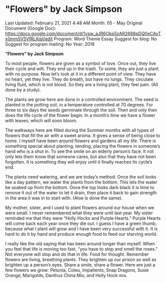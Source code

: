 # "Flowers" by Jack Simpson

Last Updated: February 21, 2021 4:48 AM
Month: 05 - May
Original Document (Google Doc): https://docs.google.com/document/d/1vsw_aJR6Okp5zAR2688pDQ0eCAvTx0mm5V5VfRLKqjI/edit
Program: Word Theme Essay
Suggest for blog: No
Suggest for program mailing: No
Year: 2018

**“Flowers” by Jack Simpson**

To most people, flowers are given as a symbol of love. Once out, they live their cycle and wilt. They end up in the trash. To some, they are just a plant with no purpose. Now let’s look at it in a different point of view. They have no heart, yet they live. They do breath, but have no lungs. They circulate living fluid, which is not blood. So they are a living plant, they feel pain. (All done by a study).

The plants we grow here are done in a controlled environment. The seed is planted in the potting soil, in a temperature controlled at 70 degrees. For three to six days the seeds germinate through the soil. Then and only then does the life cycle of the flower begin. In a month’s time we have a flower with leaves, which will soon bloom.

The walkways here are filled during the Summer months with all types of flowers that fill the air with a sweet aroma. It gives a sense of being close to home. I myself have been around flowers and gardens all my life. There is something special about planting, tending, placing the flowers in someone’s hand who is a shut in. To see the smile on an elderly person’s face. It not only lets them know that someone cares, but also that they have not been forgotten. It is something they will enjoy until it finally reaches its cycle’s end.

The plants need watering, and we are today’s method. Once the soil looks like a day pattern, we water the plants from the bottom. This lets the water be soaked up from the bottom. Once the top looks dark black it is time to remove it out of the water to let it drain, then place it back to gain strength in the area it was in to start with. (Aloe is done the same).

My mother, sister, and I used to plant flowers around our house when we were small. I never remembered what they were until last year. My sister reminded me that they were “Holly Hocks and Purple Hearts.” Purple Hearts will come back each year once they die out. I guess I have a green thumb, because what I plant will grow and I have been very successful with it. It is hard to do it by hand and produce enough food to feed our starving world.

I really like the old saying that has been around longer than myself. When you feel that life is moving too fast, “you have to stop and smell the roses.” Not everyone will stop and do that in life. Food for thought. Remember flowers are living, breathing plants. They brighten up our prison as well as brighten up a person’s eyes. Share a smile, share a flower. Here are just a few flowers we grow: Petunia, Coleu, Impatients, Snap Dragons, Susie Orange, Marigolds, Danthus China Mix, and Holly Hock mix.
